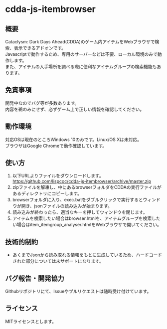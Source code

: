 # cdda-js-itembrowser
## 概要
Cataclysm: Dark Days Ahead(CDDA)のゲーム内アイテムをWebブラウザで検索、表示できるアドオンです。<br>
Javascriptで動作するため、専用のサーバーなどは不要、ローカル環境のみで動作します。<br>
また、アイテムの入手場所を調べる際に便利なアイテムグループの検索機能もあります。<br>

## 免責事項
開発中なのでバグ等が多数あります。<br>
内容を鵜のみにせず、必ずゲーム上で正しい情報を確認してください。

## 動作環境
対応OSは現在のところWindows 10のみです。Linux/OS Xは未対応。<br>
ブラウザはGoogle Chromeで動作確認しています。

## 使い方
1. 以下URLよりファイルをダウンロードします。<br>
https://github.com/lispcoc/cdda-js-itembrowser/archive/master.zip
2. zipファイルを解凍し、中にあるbrowserフォルダをCDDAの実行ファイルがあるディレクトリにコピーします。
3. browserフォルダに入り、exec.batをダブルクリックで実行するとウィンドウが開き、jsonファイルの読み込みが始まります。
4. 読み込みが終わったら、適当なキーを押してウィンドウを閉じます。
5. アイテムを検索したい場合はbrowser.htmlを、アイテムグループを検索したい場合はitem_itemgroup_analyser.htmlをWebブラウザで開いてください。

## 技術的制約
- あくまでJsonから読み取れる情報をもとに生成しているため、ハードコードされた部分については未サポートになります。

## バグ報告・開発協力
Githubリポジトリにて、Issueやプルリクエストは随時受け付けています。

## ライセンス
MITライセンスとします。
